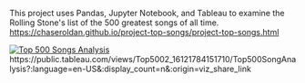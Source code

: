 This project uses Pandas, Jupyter Notebook, and Tableau to examine the Rolling Stone's list of the 500 greatest songs of all time.
https://chaseroldan.github.io/project-top-songs/project-top-songs.html

<div class='tableauPlaceholder' id='viz1634332747304' style='position: relative'><noscript><a href='#'><img alt='Top 500 Songs Analysis ' src='https:&#47;&#47;public.tableau.com&#47;static&#47;images&#47;To&#47;Top5002_16121784151710&#47;Top500SongAnalysis&#47;1_rss.png' style='border: none' /></a></noscript><object class='tableauViz'  style='display:none;'><param name='host_url' value='https%3A%2F%2Fpublic.tableau.com%2F' /> <param name='embed_code_version' value='3' /> <param name='site_root' value='' /><param name='name' value='Top5002_16121784151710&#47;Top500SongAnalysis' /><param name='tabs' value='no' /><param name='toolbar' value='yes' /><param name='static_image' value='https:&#47;&#47;public.tableau.com&#47;static&#47;images&#47;To&#47;Top5002_16121784151710&#47;Top500SongAnalysis&#47;1.png' /> <param name='animate_transition' value='yes' /><param name='display_static_image' value='yes' /><param name='display_spinner' value='yes' /><param name='display_overlay' value='yes' /><param name='display_count' value='yes' /><param name='language' value='en-US' /></object></div>
https://public.tableau.com/views/Top5002_16121784151710/Top500SongAnalysis?:language=en-US&:display_count=n&:origin=viz_share_link
